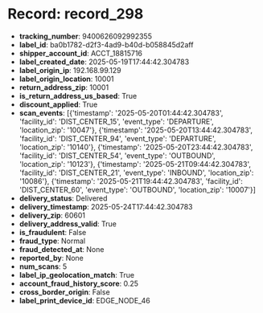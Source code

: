 # Record: record_298

- **tracking_number**: 9400626092992355
- **label_id**: ba0b1782-d2f3-4ad9-b40d-b058845d2aff
- **shipper_account_id**: ACCT_18815716
- **label_created_date**: 2025-05-19T17:44:42.304783
- **label_origin_ip**: 192.168.99.129
- **label_origin_location**: 10001
- **return_address_zip**: 10001
- **is_return_address_us_based**: True
- **discount_applied**: True
- **scan_events**: [{'timestamp': '2025-05-20T01:44:42.304783', 'facility_id': 'DIST_CENTER_15', 'event_type': 'DEPARTURE', 'location_zip': '10047'}, {'timestamp': '2025-05-20T13:44:42.304783', 'facility_id': 'DIST_CENTER_94', 'event_type': 'DEPARTURE', 'location_zip': '10140'}, {'timestamp': '2025-05-20T23:44:42.304783', 'facility_id': 'DIST_CENTER_54', 'event_type': 'OUTBOUND', 'location_zip': '10123'}, {'timestamp': '2025-05-21T09:44:42.304783', 'facility_id': 'DIST_CENTER_21', 'event_type': 'INBOUND', 'location_zip': '10086'}, {'timestamp': '2025-05-21T19:44:42.304783', 'facility_id': 'DIST_CENTER_60', 'event_type': 'OUTBOUND', 'location_zip': '10007'}]
- **delivery_status**: Delivered
- **delivery_timestamp**: 2025-05-24T17:44:42.304783
- **delivery_zip**: 60601
- **delivery_address_valid**: True
- **is_fraudulent**: False
- **fraud_type**: Normal
- **fraud_detected_at**: None
- **reported_by**: None
- **num_scans**: 5
- **label_ip_geolocation_match**: True
- **account_fraud_history_score**: 0.25
- **cross_border_origin**: False
- **label_print_device_id**: EDGE_NODE_46